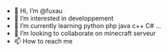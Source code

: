 - 👋 Hi, I’m @fuxau
- 👀 I’m interested in developpement
- 🌱 I’m currently learning python php java c++ C# ...
- 💞️ I’m looking to collaborate on minecraft serveur
- 📫 How to reach me 

<!---
fuxau/fuxau is a ✨ special ✨ repository because its `README.md` (this file) appears on your GitHub profile.
You can click the Preview link to take a look at your changes.
--->
